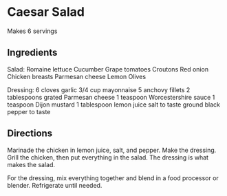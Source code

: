# Caesar Salad

Makes 6 servings

## Ingredients

Salad:
Romaine lettuce
Cucumber
Grape tomatoes
Croutons
Red onion
Chicken breasts
Parmesan cheese
Lemon
Olives

Dressing:
6 cloves garlic
3/4 cup mayonnaise
5 anchovy fillets
2 tablespoons grated Parmesan cheese
1 teaspoon Worcestershire sauce
1 teaspoon Dijon mustard
1 tablespoon lemon juice
salt to taste
ground black pepper to taste

## Directions

Marinade the chicken in lemon juice, salt, and pepper.  Make the dressing.  Grill the chicken, then put everything in the salad.  The dressing is what makes the salad.

For the dressing, mix everything together and blend in a food processor or blender.  Refrigerate until needed.

